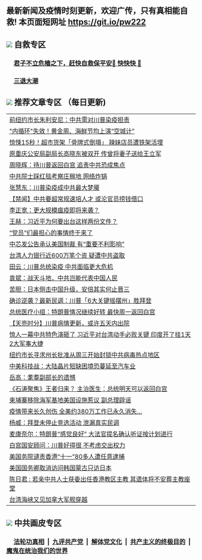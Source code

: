 ## 最新新闻及疫情时刻更新，欢迎广传，只有真相能自救! 本页面短网址 https://git.io/pw222



## <img src="https://img.icons8.com/cute-clipart/2x/circled-right.png">  自救专区

 ### &nbsp;&nbsp;&nbsp;&nbsp; [君子不立危樯之下，赶快自救保平安🍎 快快快 📩](https://github.com/pwgy/td/blob/master/README.md)
 
 ### &nbsp;&nbsp;&nbsp;&nbsp; [三退大潮](https://is.gd/fCPoKo) 
 
## <img src="https://img.icons8.com/cute-clipart/2x/circled-right.png"> 推荐文章专区 （每日更新)

<Table>
<tr><td colspan="2" align="left"><a href="https://yjzprxij.xhuyd.press/?name=c1230857&key=encdeuyadochlaxz&from=pw2">前纽约市长朱利安尼：中共需对川普染疫担责</a></td></tr>
<tr><td colspan="2" align="left"><a href="https://yjzprxij.xhuyd.press/?name=c1230854&key=encdeuyadochlaxz&from=pw2">&quot;内循环&quot;失效！黄金周、海鲜节均上演“空城计”</a></td></tr>
<tr><td colspan="2" align="left"><a href="https://yjzprxij.xhuyd.press/?name=c1230862&key=encdeuyadochlaxz&from=pw2">惊悚15秒！超市货架「骨牌式倒塌」 辣妹店员遭铁架活埋</a></td></tr>
<tr><td colspan="2" align="left"><a href="https://yjzprxij.xhuyd.press/?name=c1230860&key=encdeuyadochlaxz&from=pw2">原重庆公安局副局长高晓东被双开 传曾将妻子送给王立军</a></td></tr>
<tr><td colspan="2" align="left"><a href="https://yjzprxij.xhuyd.press/?name=c1230711&key=encdeuyadochlaxz&from=pw2">周晓辉：待川普返回白宫 追责中共恐成焦点</a></td></tr>
<tr><td colspan="2" align="left"><a href="https://yjzprxij.xhuyd.press/?name=c1230853&key=encdeuyadochlaxz&from=pw2">中共院士踩红毯考察庄稼地 网络炸锅</a></td></tr>
<tr><td colspan="2" align="left"><a href="https://yjzprxij.xhuyd.press/?name=c1230851&key=encdeuyadochlaxz&from=pw2">张慧东：川普染疫成中共最大梦魇</a></td></tr>
<tr><td colspan="2" align="left"><a href="https://yjzprxij.xhuyd.press/?name=c1230858&key=encdeuyadochlaxz&from=pw2">【禁闻】中共要超常规速培人才 或沦官员捞钱借口</a></td></tr>
<tr><td colspan="2" align="left"><a href="https://yjzprxij.xhuyd.press/?name=c1230762&key=encdeuyadochlaxz&from=pw2">李正宽：更大规模瘟疫即将来袭？</a></td></tr>
<tr><td colspan="2" align="left"><a href="https://yjzprxij.xhuyd.press/?name=c1230840&key=encdeuyadochlaxz&from=pw2">王赫：习近平为何要出台这样两份文件？</a></td></tr>
<tr><td colspan="2" align="left"><a href="https://yjzprxij.xhuyd.press/?name=c1230842&key=encdeuyadochlaxz&from=pw2">“党员”们最担心的事情终于来了</a></td></tr>
<tr><td colspan="2" align="left"><a href="https://yjzprxij.xhuyd.press/?name=c1230850&key=encdeuyadochlaxz&from=pw2">中芯发公告承认美国制裁 有“重要不利影响”</a></td></tr>
<tr><td colspan="2" align="left"><a href="https://yjzprxij.xhuyd.press/?name=c1230861&key=encdeuyadochlaxz&from=pw2">台湾人力银行近600万笔个资 疑遭中共盗取</a></td></tr>
<tr><td colspan="2" align="left"><a href="https://yjzprxij.xhuyd.press/?name=c1230761&key=encdeuyadochlaxz&from=pw2">田云：川普总统染疫 中共面临更大危机</a></td></tr>
<tr><td colspan="2" align="left"><a href="https://yjzprxij.xhuyd.press/?name=c1230859&key=encdeuyadochlaxz&from=pw2">袁斌：战天斗地，中共岂能代表中国人民</a></td></tr>
<tr><td colspan="2" align="left"><a href="https://yjzprxij.xhuyd.press/?name=c1230841&key=encdeuyadochlaxz&from=pw2">苦胆：日本侧击中国升级，安倍其实何止晋三</a></td></tr>
<tr><td colspan="2" align="left"><a href="https://yjzprxij.xhuyd.press/?name=c1230771&key=encdeuyadochlaxz&from=pw2">确诊逆袭？最新民调：川普「6大关键摇摆州」胜拜登</a></td></tr>
<tr><td colspan="2" align="left"><a href="https://yjzprxij.xhuyd.press/?name=c1230726&key=encdeuyadochlaxz&from=pw2">总统医疗小组：特朗普情况继续好转 最快周一返回白宫</a></td></tr>
<tr><td colspan="2" align="left"><a href="https://yjzprxij.xhuyd.press/?name=c1230730&key=encdeuyadochlaxz&from=pw2">【天亮时分】川普病情更新，或许五天内出院</a></td></tr>
<tr><td colspan="2" align="left"><a href="https://yjzprxij.xhuyd.press/?name=c1230736&key=encdeuyadochlaxz&from=pw2">惊人一幕中共特色演砸了 习近平对台湾动手必败关键 印度开了挂1天2大军事大捷</a></td></tr>
<tr><td colspan="2" align="left"><a href="https://yjzprxij.xhuyd.press/?name=c1230856&key=encdeuyadochlaxz&from=pw2">纽约市长寻求州长批准从周三开始封锁中共病毒热点地区</a></td></tr>
<tr><td colspan="2" align="left"><a href="https://yjzprxij.xhuyd.press/?name=c1230845&key=encdeuyadochlaxz&from=pw2">中美科技战：大陆晶片短缺困境恐蔓延至汽车业</a></td></tr>
<tr><td colspan="2" align="left"><a href="https://yjzprxij.xhuyd.press/?name=c1230852&key=encdeuyadochlaxz&from=pw2">岳高：耄耋副部长的遗憾</a></td></tr>
<tr><td colspan="2" align="left"><a href="https://yjzprxij.xhuyd.press/?name=c1230731&key=encdeuyadochlaxz&from=pw2">《石涛聚焦》王者归来？ 主治医生：总统明天可以返回白宫</a></td></tr>
<tr><td colspan="2" align="left"><a href="https://yjzprxij.xhuyd.press/?name=c1230782&key=encdeuyadochlaxz&from=pw2">柬埔寨移除海军基地美国设施惹议 副总理辟谣</a></td></tr>
<tr><td colspan="2" align="left"><a href="https://yjzprxij.xhuyd.press/?name=c1230789&key=encdeuyadochlaxz&from=pw2">疫情带来长久创伤 全美约380万工作已永久消失…</a></td></tr>
<tr><td colspan="2" align="left"><a href="https://yjzprxij.xhuyd.press/?name=c1230759&key=encdeuyadochlaxz&from=pw2">杨威：拜登未停止竞选活动 泄漏真实民调</a></td></tr>
<tr><td colspan="2" align="left"><a href="https://yjzprxij.xhuyd.press/?name=c1230727&key=encdeuyadochlaxz&from=pw2">麦康奈尔：特朗普“感觉良好” 大法官提名确认听证按计划进行</a></td></tr>
<tr><td colspan="2" align="left"><a href="https://yjzprxij.xhuyd.press/?name=c1230787&key=encdeuyadochlaxz&from=pw2">白宫国安顾问：川普好得很 不考虑交出权力</a></td></tr>
<tr><td colspan="2" align="left"><a href="https://yjzprxij.xhuyd.press/?name=c1230742&key=encdeuyadochlaxz&from=pw2">美国务院谴责香港“十一”80多人遭任意逮捕</a></td></tr>
<tr><td colspan="2" align="left"><a href="https://yjzprxij.xhuyd.press/?name=c1230765&key=encdeuyadochlaxz&from=pw2">美国国务卿取消访问韩国蒙古只访日本</a></td></tr>
<tr><td colspan="2" align="left"><a href="https://yjzprxij.xhuyd.press/?name=c1230741&key=encdeuyadochlaxz&from=pw2">陈日君 : 若亲中共人士获委出任香港教区主教 其遗体将不安葬主教座堂</a></td></tr>
<tr><td colspan="2" align="left"><a href="https://yjzprxij.xhuyd.press/?name=c1230739&key=encdeuyadochlaxz&from=pw2">台湾海峡又见加拿大军舰穿越</a></td></tr>

 </Table>

## <img src="https://img.icons8.com/cute-clipart/2x/circled-right.png"> 中共画皮专区


 ### &nbsp;&nbsp;&nbsp;&nbsp; [法轮功真相](https://github.com/begood0513/basic/blob/master/README.md) &nbsp;|&nbsp; [九评共产党](https://github.com/begood0513/9ping.md/blob/master/README.md) &nbsp;|&nbsp; [解体党文化](https://github.com/begood0513/jtdwh.md/blob/master/README.md)   &nbsp;|&nbsp; [共产主义的终极目的](https://github.com/begood0513/gczydzjmd.md/blob/master/README.md) &nbsp;|&nbsp; [魔鬼在统治我们的世界](https://github.com/begood0513/gczydzjmd.md/blob/master/README.md) 

